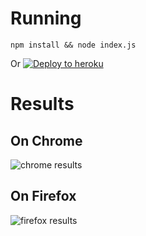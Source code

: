 # Running

```npm install && node index.js```

Or [![Deploy to heroku](https://www.herokucdn.com/deploy/button.svg)](https://heroku.com/deploy)

# Results

## On Chrome
![chrome results](output-on-chrome.png)

## On Firefox
![firefox results](output-on-firefox.png)
